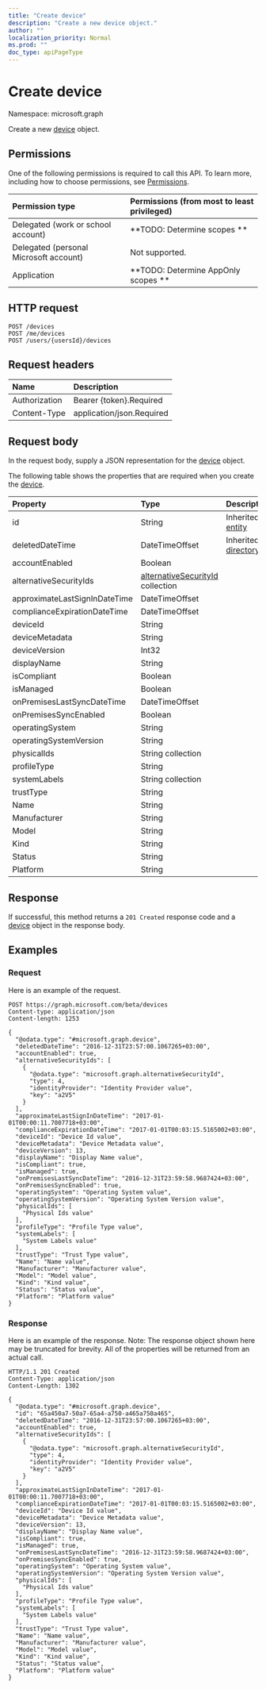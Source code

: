 ```yaml
---
title: "Create device"
description: "Create a new device object."
author: ""
localization_priority: Normal
ms.prod: ""
doc_type: apiPageType
---
```


# Create device

Namespace: microsoft.graph

Create a new [device](../resources/device.md) object.

## Permissions
One of the following permissions is required to call this API. To learn more, including how to choose permissions, see [Permissions](/concepts/permissions-reference.md).

|Permission type|Permissions (from most to least privileged)|
|:---|:---|
|Delegated (work or school account)|**TODO: Determine scopes **|
|Delegated (personal Microsoft account)|Not supported.|
|Application|**TODO: Determine AppOnly scopes **|

## HTTP request
<!-- {
  "blockType": "ignored"
}
-->
``` http
POST /devices
POST /me/devices
POST /users/{usersId}/devices
```

## Request headers
|Name|Description|
|:---|:---|
|Authorization|Bearer {token}.Required|
|Content-Type|application/json.Required|

## Request body
In the request body, supply a JSON representation for the [device](../resources/device.md) object.

The following table shows the properties that are required when you create the [device](../resources/device.md).

|Property|Type|Description|
|:---|:---|:---|
|id|String| Inherited from [entity](../resources/entity.md)|
|deletedDateTime|DateTimeOffset| Inherited from [directoryObject](../resources/directoryobject.md)|
|accountEnabled|Boolean||
|alternativeSecurityIds|[alternativeSecurityId](../resources/alternativesecurityid.md) collection||
|approximateLastSignInDateTime|DateTimeOffset||
|complianceExpirationDateTime|DateTimeOffset||
|deviceId|String||
|deviceMetadata|String||
|deviceVersion|Int32||
|displayName|String||
|isCompliant|Boolean||
|isManaged|Boolean||
|onPremisesLastSyncDateTime|DateTimeOffset||
|onPremisesSyncEnabled|Boolean||
|operatingSystem|String||
|operatingSystemVersion|String||
|physicalIds|String collection||
|profileType|String||
|systemLabels|String collection||
|trustType|String||
|Name|String||
|Manufacturer|String||
|Model|String||
|Kind|String||
|Status|String||
|Platform|String||



## Response
If successful, this method returns a `201 Created` response code and a [device](../resources/device.md) object in the response body.

## Examples

### Request
Here is an example of the request.
<!-- {
  "blockType": "request",
  "name": "create_device_from_devices"
}
-->
``` http
POST https://graph.microsoft.com/beta/devices
Content-type: application/json
Content-length: 1253

{
  "@odata.type": "#microsoft.graph.device",
  "deletedDateTime": "2016-12-31T23:57:00.1067265+03:00",
  "accountEnabled": true,
  "alternativeSecurityIds": [
    {
      "@odata.type": "microsoft.graph.alternativeSecurityId",
      "type": 4,
      "identityProvider": "Identity Provider value",
      "key": "a2V5"
    }
  ],
  "approximateLastSignInDateTime": "2017-01-01T00:00:11.7007718+03:00",
  "complianceExpirationDateTime": "2017-01-01T00:03:15.5165002+03:00",
  "deviceId": "Device Id value",
  "deviceMetadata": "Device Metadata value",
  "deviceVersion": 13,
  "displayName": "Display Name value",
  "isCompliant": true,
  "isManaged": true,
  "onPremisesLastSyncDateTime": "2016-12-31T23:59:58.9687424+03:00",
  "onPremisesSyncEnabled": true,
  "operatingSystem": "Operating System value",
  "operatingSystemVersion": "Operating System Version value",
  "physicalIds": [
    "Physical Ids value"
  ],
  "profileType": "Profile Type value",
  "systemLabels": [
    "System Labels value"
  ],
  "trustType": "Trust Type value",
  "Name": "Name value",
  "Manufacturer": "Manufacturer value",
  "Model": "Model value",
  "Kind": "Kind value",
  "Status": "Status value",
  "Platform": "Platform value"
}
```

### Response
Here is an example of the response. Note: The response object shown here may be truncated for brevity. All of the properties will be returned from an actual call.
<!-- {
  "blockType": "response",
  "truncated": true,
  "@odata.type": "microsoft.graph.device"
}
-->
``` http
HTTP/1.1 201 Created
Content-Type: application/json
Content-Length: 1302

{
  "@odata.type": "#microsoft.graph.device",
  "id": "65a450a7-50a7-65a4-a750-a465a750a465",
  "deletedDateTime": "2016-12-31T23:57:00.1067265+03:00",
  "accountEnabled": true,
  "alternativeSecurityIds": [
    {
      "@odata.type": "microsoft.graph.alternativeSecurityId",
      "type": 4,
      "identityProvider": "Identity Provider value",
      "key": "a2V5"
    }
  ],
  "approximateLastSignInDateTime": "2017-01-01T00:00:11.7007718+03:00",
  "complianceExpirationDateTime": "2017-01-01T00:03:15.5165002+03:00",
  "deviceId": "Device Id value",
  "deviceMetadata": "Device Metadata value",
  "deviceVersion": 13,
  "displayName": "Display Name value",
  "isCompliant": true,
  "isManaged": true,
  "onPremisesLastSyncDateTime": "2016-12-31T23:59:58.9687424+03:00",
  "onPremisesSyncEnabled": true,
  "operatingSystem": "Operating System value",
  "operatingSystemVersion": "Operating System Version value",
  "physicalIds": [
    "Physical Ids value"
  ],
  "profileType": "Profile Type value",
  "systemLabels": [
    "System Labels value"
  ],
  "trustType": "Trust Type value",
  "Name": "Name value",
  "Manufacturer": "Manufacturer value",
  "Model": "Model value",
  "Kind": "Kind value",
  "Status": "Status value",
  "Platform": "Platform value"
}
```

